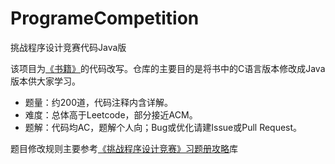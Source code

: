 # ProgrameCompetition
挑战程序设计竞赛代码Java版

该项目为[《书籍》](https://www.ituring.com.cn/book/1044)的代码改写。仓库的主要目的是将书中的C语言版本修改成Java版本供大家学习。

- 题量：约200道，代码注释内含详解。
- 难度：总体高于Leetcode，部分接近ACM。
- 题解：代码均AC，题解个人向；Bug或优化请建Issue或Pull Request。

题目修改规则主要参考[《挑战程序设计竞赛》习题册攻略](https://github.com/yogykwan/acm-challenge-workbook)库
